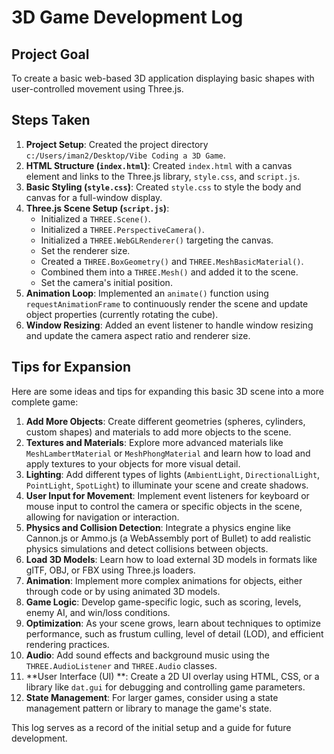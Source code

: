 # 3D Game Development Log

## Project Goal
To create a basic web-based 3D application displaying basic shapes with user-controlled movement using Three.js.

## Steps Taken

1.  **Project Setup**: Created the project directory `c:/Users/iman2/Desktop/Vibe Coding a 3D Game`.
2.  **HTML Structure (`index.html`)**: Created `index.html` with a canvas element and links to the Three.js library, `style.css`, and `script.js`.
3.  **Basic Styling (`style.css`)**: Created `style.css` to style the body and canvas for a full-window display.
4.  **Three.js Scene Setup (`script.js`)**:
    *   Initialized a `THREE.Scene()`.
    *   Initialized a `THREE.PerspectiveCamera()`.
    *   Initialized a `THREE.WebGLRenderer()` targeting the canvas.
    *   Set the renderer size.
    *   Created a `THREE.BoxGeometry()` and `THREE.MeshBasicMaterial()`.
    *   Combined them into a `THREE.Mesh()` and added it to the scene.
    *   Set the camera's initial position.
5.  **Animation Loop**: Implemented an `animate()` function using `requestAnimationFrame` to continuously render the scene and update object properties (currently rotating the cube).
6.  **Window Resizing**: Added an event listener to handle window resizing and update the camera aspect ratio and renderer size.

## Tips for Expansion

Here are some ideas and tips for expanding this basic 3D scene into a more complete game:

1.  **Add More Objects**: Create different geometries (spheres, cylinders, custom shapes) and materials to add more objects to the scene.
2.  **Textures and Materials**: Explore more advanced materials like `MeshLambertMaterial` or `MeshPhongMaterial` and learn how to load and apply textures to your objects for more visual detail.
3.  **Lighting**: Add different types of lights (`AmbientLight`, `DirectionalLight`, `PointLight`, `SpotLight`) to illuminate your scene and create shadows.
4.  **User Input for Movement**: Implement event listeners for keyboard or mouse input to control the camera or specific objects in the scene, allowing for navigation or interaction.
5.  **Physics and Collision Detection**: Integrate a physics engine like Cannon.js or Ammo.js (a WebAssembly port of Bullet) to add realistic physics simulations and detect collisions between objects.
6.  **Load 3D Models**: Learn how to load external 3D models in formats like glTF, OBJ, or FBX using Three.js loaders.
7.  **Animation**: Implement more complex animations for objects, either through code or by using animated 3D models.
8.  **Game Logic**: Develop game-specific logic, such as scoring, levels, enemy AI, and win/loss conditions.
9.  **Optimization**: As your scene grows, learn about techniques to optimize performance, such as frustum culling, level of detail (LOD), and efficient rendering practices.
10. **Audio**: Add sound effects and background music using the `THREE.AudioListener` and `THREE.Audio` classes.
11. **User Interface (UI) **: Create a 2D UI overlay using HTML, CSS, or a library like `dat.gui` for debugging and controlling game parameters.
12. **State Management**: For larger games, consider using a state management pattern or library to manage the game's state.

This log serves as a record of the initial setup and a guide for future development.